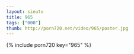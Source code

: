 ```yaml
--- 
layout: sieutv
title: 965
tags: ["000"]
thumb: http://porn720.net/video/965/poster.jpg
---
```

{% include porn720 key="965" %} 
